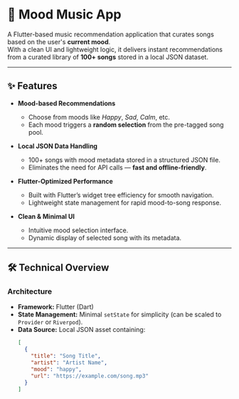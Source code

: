 # 🎵 Mood Music App  

A Flutter-based music recommendation application that curates songs based on the user's **current mood**.  
With a clean UI and lightweight logic, it delivers instant recommendations from a curated library of **100+ songs** stored in a local JSON dataset.  

---

## ✨ Features  

- **Mood-based Recommendations**  
  - Choose from moods like *Happy*, *Sad*, *Calm*, etc.  
  - Each mood triggers a **random selection** from the pre-tagged song pool.  

- **Local JSON Data Handling**  
  - 100+ songs with mood metadata stored in a structured JSON file.  
  - Eliminates the need for API calls — **fast and offline-friendly**.  

- **Flutter-Optimized Performance**  
  - Built with Flutter’s widget tree efficiency for smooth navigation.  
  - Lightweight state management for rapid mood-to-song response.  

- **Clean & Minimal UI**  
  - Intuitive mood selection interface.  
  - Dynamic display of selected song with its metadata.  

---

## 🛠️ Technical Overview  

### Architecture  
- **Framework:** Flutter (Dart)  
- **State Management:** Minimal `setState` for simplicity (can be scaled to `Provider` or `Riverpod`).  
- **Data Source:** Local JSON asset containing:  
  ```json
  [
    {
      "title": "Song Title",
      "artist": "Artist Name",
      "mood": "happy",
      "url": "https://example.com/song.mp3"
    }
  ]
